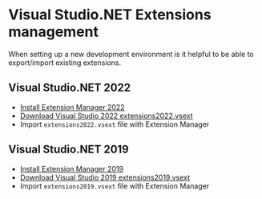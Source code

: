 # Visual Studio.NET Extensions management

When setting up a new development environment is it helpful to be able to export/import existing extensions.

## Visual Studio.NET 2022

- [Install Extension Manager 2022](https://marketplace.visualstudio.com/items?itemName=MadsKristensen.ExtensionManager2022)
- [Download Visual Studio 2022 extensions2022.vsext](https://raw.githubusercontent.com/kdcllc/win10andwsldev/master/vsconfiguration/extensions2022.vsext)
- Import `extensions2022.vsext` file with Extension Manager

## Visual Studio.NET 2019

- [Install Extension Manager 2019](https://marketplace.visualstudio.com/items?itemName=MadsKristensen.ExtensionManager2019)
- [Download Visual Studio 2019 extensions2019.vsext](https://raw.githubusercontent.com/kdcllc/win10andwsldev/master/vsconfiguration/extensions2019.vsext)
- Import `extensions2019.vsext` file with Extension Manager
